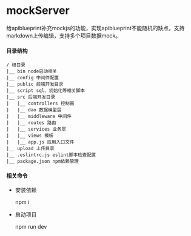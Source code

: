 # mockServer

给apiblueprint补充mockjs的功能，实现apiblueprint不能随机的缺点，支持markdown上传编辑，支持多个项目数据mock。

#### 目录结构

    / 根目录
    |__ bin node启动相关
    |__ config 中间件配置
    |__ public 前端开发目录
    |__ script sql、初始化等相关脚本
    |__ src 后端开发目录
    |   |__ controllers 控制器
    |   |__ dao 数据模型层
    |   |__ middleware 中间件
    |   |__ routes 路由
    |   |__ services 业务层
    |   |__ views 模板
    |   |__ app.js 应用入口文件
    |__ upload 上传目录
    |__ .eslintrc.js eslint脚本检查配置
    |__ package.json npm依赖管理


#### 相关命令

- 安装依赖

    npm i

- 启动项目

    npm run dev 